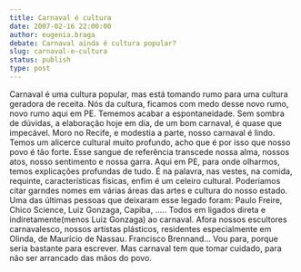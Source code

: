 ```yaml
---
title: Carnaval é cultura
date: 2007-02-16 22:00:00
author: eugenia.braga
debate: Carnaval ainda é cultura popular?
slug: carnaval-e-cultura
status: publish 
type: post
---
```


Carnaval é uma cultura popular, mas está tomando rumo para uma cultura geradora de receita. Nós da cultura, ficamos com medo desse novo rumo, novo rumo aqui em PE. Tememos acabar a espontaneidade. Sem sombra de dúvidas, a elaboração hoje em dia, de um bom carnaval, é quase que impecável. Moro no Recife, e modestia a parte, nosso carnaval é lindo. Temos um alicerce cultural muito profundo, acho que é por isso que nosso povo é tão forte. Esse sangue de referência transcede nossa alma, nossos atos, nosso sentimento e nossa garra. Aqui em PE, para onde olharmos, temos explicações profundas de tudo. É na palavra, nas vestes, na comida, requinte, características fisicas, enfim é um celeiro cultural. Poderíamos citar garndes nomes em várias áreas das artes e cultura do nosso estado. Uma das últimas pessoas que deixaram esse legado foram: Paulo Freire, Chico Science, Luiz Gonzaga, Capiba, ..... Todos em ligados direta e indiretamente(menos Luiz Gonzaga) ao carnaval. Afora nossos escultores carnavalesco, nossos artistas plásticos, residentes especialmente em Olinda, de Maurício de Nassau. Francisco Brennand... Vou para, porque seria bastante para escrever. Mas carnaval tem que tomar cuidado, para não ser arrancado das mãos do povo.
